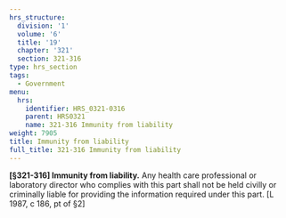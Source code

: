 ```yaml
---
hrs_structure:
  division: '1'
  volume: '6'
  title: '19'
  chapter: '321'
  section: 321-316
type: hrs_section
tags:
  - Government
menu:
  hrs:
    identifier: HRS_0321-0316
    parent: HRS0321
    name: 321-316 Immunity from liability
weight: 7905
title: Immunity from liability
full_title: 321-316 Immunity from liability
---
```

**[§321-316] Immunity from liability.** Any health care professional or laboratory director who complies with this part shall not be held civilly or criminally liable for providing the information required under this part. [L 1987, c 186, pt of §2]